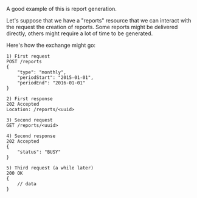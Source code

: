 A good example of this is report generation.

Let's suppose that we have a "reports" resource that we can interact with the request the creation of reports. Some reports might be delivered directly, others might require a lot of time to be generated.

Here's how the exchange might go:
```
1) First request
POST /reports
{
    "type": "monthly",
    "periodStart": "2015-01-01",
    "periodEnd": "2016-01-01"
}
 
2) First response
202 Accepted
Location: /reports/<uuid>
 
3) Second request
GET /reports/<uuid>
 
4) Second response
202 Accepted
{
    "status": "BUSY"
}
 
5) Third request (a while later)
200 OK
{
    // data
}
```